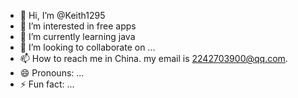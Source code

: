 - 👋 Hi, I’m @Keith1295
- 👀 I’m interested in free apps
- 🌱 I’m currently learning java
- 💞️ I’m looking to collaborate on ...
- 📫 How to reach me in China. my email is 2242703900@qq.com.
- 😄 Pronouns: ...
- ⚡ Fun fact: ...

<!--
Keith1295/Keith1295 is a ✨ special ✨ repository because its `README.md` (this file) appears on your GitHub profile.
You can click the Preview link to take a look at your changes.
--->
